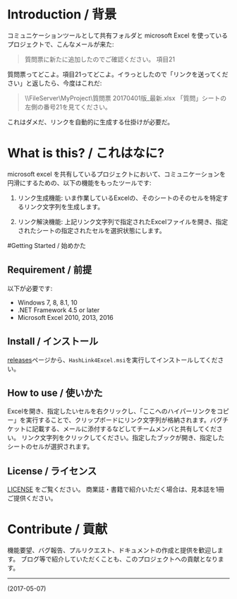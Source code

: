 
# Introduction / 背景

コミュニケーションツールとして共有フォルダと microsoft Excel を使っているプロジェクトで、こんなメールが来た:

> 質問票に新たに追加したのでご確認ください。
> 項目21

質問票ってどこよ。項目21ってどこよ。イラっとしたので「リンクを送ってください」と返したら、今度はこれだ:

> \\\\FileServer\MyProject\質問票 20170401版_最新.xlsx
> 「質問」シートの左側の番号21を見てください。

これはダメだ、リンクを自動的に生成する仕掛けが必要だ。

# What is this? / これはなに?

microsoft excel を共有しているプロジェクトにおいて、コミュニケーションを円滑にするための、以下の機能をもったツールです:

1. リンク生成機能: いま作業しているExcelの、そのシートのそのセルを特定するリンク文字列を生成します。

2. リンク解決機能: 上記リンク文字列で指定されたExcelファイルを開き、指定されたシートの指定されたセルを選択状態にします。

<!--3. 間接リンク機能: 特定のプレフィックス文字列を指定したリンクから、間接的にファイルの場所を特定します。例えば、「質問票:#21」という文字列から、関連する質問票ファイルの質問21のセルを特定して開きます。
-->

#Getting Started / 始めかた

## Requirement / 前提

以下が必要です:

- Windows 7, 8, 8.1, 10
- .NET Framework 4.5 or later
- Microsoft Excel 2010, 2013, 2016

## Install / インストール

[releases](https://github.com/matobaa/HashLink4Excel/releases)ページから、`HashLink4Excel.msi`を実行してインストールしてください。

## How to use / 使いかた

Excelを開き、指定したいセルを右クリックし、「ここへのハイパーリンクをコピー」を実行することで、クリップボードにリンク文字列が格納されます。バグチケットに記載する、メールに添付するなどしてチームメンバと共有してください。
リンク文字列をクリックしてください。指定したブックが開き、指定したシートのセルが選択されます。

## License / ライセンス

[LICENSE](LICENSE.txt) をご覧ください。
商業誌・書籍で紹介いただく場合は、見本誌を1冊ご提供ください。
<!--TODO: 企業で使うための仕掛けを考える。サポートライン、値付け、請求方法。ライセンスの数え方。ユーザ数ベース、ボリュームライセンス、タイムド、寄付、Beerware的な。-->

# Contribute / 貢献

機能要望、バグ報告、プルリクエスト、ドキュメントの作成と提供を歓迎します。
ブログ等で紹介していただくことも、このプロジェクトへの貢献となります。

<!--
#開発者向け情報

#Build and Test / ビルド方法

Visual Studio Community 2017 でリポジトリをチェックアウトしてビルドしてください。
単体テストするには、UnitTestプロジェクトを実行してください。
リリーステストするには、インストール後、UnitTestプロジェクトの test.html を開いてリンクをつついて、期待した動作となるかを確認してください。
-->

----

(2017-05-07)
